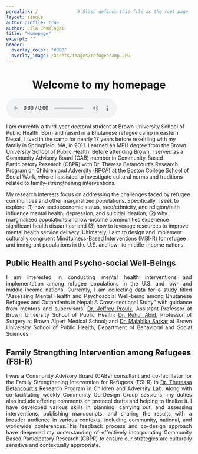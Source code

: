 ```yaml
---
permalink: /               # Slash defines this file as the root page
layout: single 
author_profile: true
author: Lila Chamlagai
title: "Homepage"
excerpt: ""
header:
  overlay_color: "#000"
  overlay_image: /assets/images/refugeecamp.JPG
---
```



# <center> Welcome to my homepage</center> 

<audio controls autoplay loop>
    <source src="/assets/sound.mp3" type="audio/mpeg">
    Your browser does not support the audio element.
</audio>


<p align="justify">
  
  I am currently a third-year doctoral student at Brown University School of Public Health. Born and raised in a Bhutanese refugee camp in eastern Nepal, I lived in the camp for nearly 17 years before resettling with my family in Springfield, MA, in 2011. I earned an MPH degree from the Brown University School of Public Health. Before attending Brown, I served as a Community Advisory Board (CAB) member in Community-Based Participatory Research (CBPR) with Dr. Theresa Betancourt’s Research Program on Children and Adversity (RPCA) at the Boston College School of Social Work, where I assisted to investigate cultural norms and traditions related to family-strengthening interventions.

My research interests focus on addressing the challenges faced by refugee communities and other marginalized populations. Specifically, I seek to explore: (1) how socioeconomic status, race/ethnicity, and religion/faith influence mental health, depression, and suicidal ideation; (2) why marginalized populations and low-income communities experience significant health disparities; and (3) how to leverage resources to improve mental health service delivery. Ultimately, I aim to design and implement culturally congruent Mindfulness-Based Interventions (MBI-R) for refugee and immigrant populations in the U.S. and low- to middle-income nations. 
</p>

## Public Health and Psycho-social Well-Beings

<p align="justify">
I am interested in conducting mental health interventions and implementation among refugee populations in the U.S. and low- and middle-income nations. Currently, I am collecting data for a study titled "Assessing Mental Health and Psychosocial Well-being among Bhutanese Refugees and Outpatients in Nepal: A Cross-sectional Study" with guidance from mentors and supervisors: <a href = "https://vivo.brown.edu/display/jproulx">Dr. Jeffrey Proulx</a>, Assistant Professor at Brown University School of Public Health; <a href = "https://vivo.brown.edu/display/rabid">Dr. Ruhul Abid</a>, Professor of Surgery at Brown Alpert Medical School; and <a href = "https://vivo.brown.edu/display/msarker1">Dr. Malabika Sarkar</a> at Brown University School of Public Health, Department of Behavioral and Social Sciences.
</p>

## Family Strengthing Intervention among Refugees (FSI-R)

<p align="justify">
I was a Community Advisory Board (CABs) consultant and co-facilitator for the Family Strengthening Intervention for Refugees (FSI-R) in <a href="https://www.bc.edu/bc-web/schools/ssw/faculty/faculty-directory/theresa-betancourt.html">Dr. Theressa Betancourt's</a> Research Program in Children and Adversity Lab. Along with co-facilitating weekly Community Co-Design Group sessions, my duties also include offering comments on protocol drafts and helping to finalize it. I have developed various skills in planning, carrying out, and assessing interventions, publishing manuscripts, and sharing the results with a broader audience in various contexts, including community, national, and worldwide conferences.This feedback process and co-design approach have deepened my understanding of effectively incorporating Community Based Participatory Research (CBPR) to ensure our strategies are culturally sensitive and contextually appropriate.
</p>







